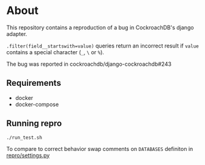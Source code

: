 # About
This repository contains a reproduction of a bug in CockroachDB's django adapter.

`.filter(field__startswith=value)` queries return an incorrect result
if `value` contains a special character (`_`, `\` or `%`).

The bug was reported in cockroachdb/django-cockroachdb#243

## Requirements
* docker
* docker-compose

## Running repro
```
./run_test.sh
```

To compare to correct behavior swap comments on `DATABASES` definiton in [repro/settings.py](repro/settings.py)